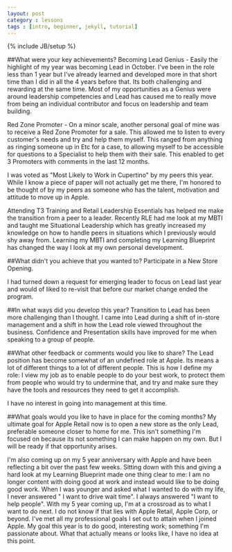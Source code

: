 ```yaml
---
layout: post
category : lessons
tags : [intro, beginner, jekyll, tutorial]
---
```

{% include JB/setup %}

##What were your key achievements?
Becoming Lead Genius - Easily the highlight of my year was becoming Lead in October. I've been in the role less than 1 year but I've already learned and developed more in that short time than I did in all the 4 years before that. Its both challenging and rewarding at the same time. Most of my opportunities as a Genius were around leadership competencies and Lead has caused me to really move from being an individual contributor and focus on leadership and team building.

Red Zone Promoter - On a minor scale, another personal goal of mine was to receive a Red Zone Promoter for a sale. This allowed me to listen to every customer's needs and try and help them myself. This ranged from anything as ringing someone up in Etc for a case, to allowing myself to be accessible for questions to a Specialist to help them with their sale. This enabled to get 3 Promoters with comments in the last 12 months.

I was voted as "Most Likely to Work in Cupertino" by my peers this year. While I know a piece of paper will not actually get me there, I'm honored to be thought of by my peers as someone who has the talent, motivation and attitude to move up in Apple. 

Attending T3 Training and Retail Leadership Essentials has helped me make the transition from a peer to a leader. Recently RLE had me look at my MBTI and taught me Situational Leadership which has greatly increased my knowledge on how to handle peers in situations which I previously would shy away from. Learning my MBTI and completing my Learning Blueprint has changed the way I look at my own personal development. 

##What didn't you achieve that you wanted to?
Participate in a New Store Opening. 

I had turned down a request for emerging leader to focus on Lead last year and would of liked to re-visit that before our market change ended the program.

##In what ways did you develop this year?
Transition to Lead has been more challenging than I thought. I came into Lead during a shift of in-store management and a shift in how the Lead role viewed throughout the business. Confidence and Presentation skills have improved for me when speaking to a group of people. 

##What other feedback or comments would you like to share?
The Lead position has become somewhat of an undefined role at Apple. Its means a lot of different things to a lot of different people. This is how I define my role: I view my job as to enable people to do your best work, to protect them from people who would try to undermine that, and try and make sure they have the tools and resources they need to get it accomplish. 

I have no interest in going into management at this time. 
 
##What goals would you like to have in place for the coming months?
My ultimate goal for Apple Retail now is to open a new store as the only Lead, preferable someone closer to home for me. This isn't something I'm focused on because its not something I can make happen on my own. But I will be ready if that opportunity arises. 
 
I'm also coming up on my 5 year anniversary with Apple and have been reflecting a bit over the past few weeks. Sitting down with this and giving a hard look at my Learning Blueprint made one thing clear to me: I am no longer content with doing good at work and instead would like to be doing good work. When I was younger and asked what I wanted to do with my life, I never answered " I want to drive wait time". I always answered "I want to help people". With my 5 year coming up, I'm at a crossroad as to what I want to do next. I do not know if that lies with Apple Retail, Apple Corp, or beyond. I've met all my professional goals I set out to attain when I joined Apple. My goal this year is to do good, interesting work; something I'm passionate about. What that actually means or looks like, I have no idea at this point. 